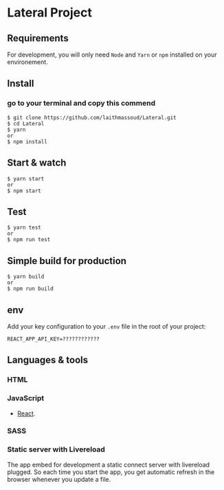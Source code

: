 # Lateral Project

## Requirements

For development, you will only need `Node` and `Yarn` or `npm` installed on your environement.

## Install
### go to your terminal and copy this commend
    $ git clone https://github.com/laithmassoud/Lateral.git
    $ cd Lateral
    $ yarn
    or
    $ npm install

## Start & watch

    $ yarn start
    or
    $ npm start

## Test 
    $ yarn test
    or
    $ npm run test

## Simple build for production
    $ yarn build
    or
    $ npm run build

## env

Add your key configuration to your `.env` file in the root of your project:

```shell
REACT_APP_API_KEY=????????????
```
## Languages & tools

### HTML

### JavaScript

- [React](https://reactjs.org/).

### SASS

### Static server with Livereload

The app embed for development a static connect server with livereload plugged.
So each time you start the app, you get automatic refresh in the browser whenever you update a file.
